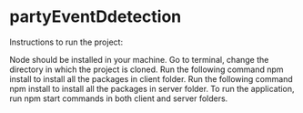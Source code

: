 # partyEventDdetection
Instructions to run the project:

Node should be installed in your machine.
Go to terminal, change the directory in which the project is cloned.
Run the following command npm install to install all the packages in client folder.
Run the following command npm install to install all the packages in server folder.
To run the application, run npm start commands in both client and server folders.
